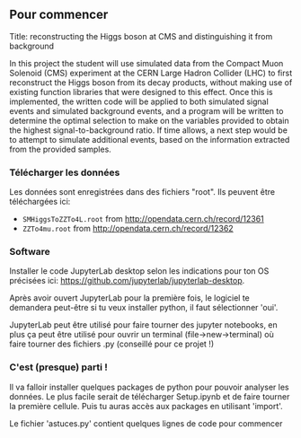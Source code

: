 ## Pour commencer
Title: reconstructing the Higgs boson at CMS and distinguishing it from background

In this project the student will use simulated data from the Compact Muon Solenoid (CMS) experiment at the CERN Large Hadron Collider (LHC) to first reconstruct the Higgs boson from its decay products, without making use of existing function libraries that were designed to this effect. Once this is implemented, the written code will be applied to both simulated signal events and simulated background events, and a program will be written to determine the optimal selection to make on the variables provided to obtain the highest signal-to-background ratio.
If time allows, a next step would be to attempt to simulate additional events, based on the information extracted from the provided samples. 


### Télécharger les données
Les données sont enregistrées dans des fichiers "root". Ils peuvent être téléchargées ici:

 - `SMHiggsToZZTo4L.root` from http://opendata.cern.ch/record/12361
 - `ZZTo4mu.root` from http://opendata.cern.ch/record/12362


### Software

Installer le code JupyterLab desktop selon les indications pour ton OS précisées ici: https://github.com/jupyterlab/jupyterlab-desktop.

Après avoir ouvert JupyterLab pour la première fois, le logiciel te demandera peut-être si tu veux installer python, il faut sélectionner 'oui'.

JupyterLab peut être utilisé pour faire tourner des jupyter notebooks, en plus ça peut être utilisé pour ouvrir un terminal (file->new->terminal) où faire tourner des fichiers .py (conseillé pour ce projet !)

### C'est (presque) parti !
Il va falloir installer quelques packages de python pour pouvoir analyser les données. Le plus facile serait de télécharger Setup.ipynb et de faire tourner la première cellule. Puis tu auras accès aux packages en utilisant 'import'. 

Le fichier 'astuces.py' contient quelques lignes de code pour commencer 
